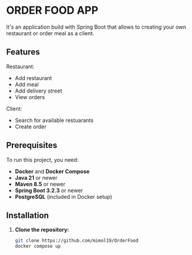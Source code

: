 # ORDER FOOD APP
It's an application build with Spring Boot that allows to creating your own restaurant or order meal as a client.

## Features

Restaurant:
- Add restaurant
- Add meal 
- Add delivery street
- View orders

Client:
- Search for available restuarants
- Create order

## Prerequisites

To run this project, you need:
- **Docker** and **Docker Compose**
- **Java 21** or newer
- **Maven 8.5** or newer
- **Spring Boot 3.2.3** or newer
- **PostgreSQL** (included in Docker setup)

## Installation

1. **Clone the repository:**
   ```bash
   git clone https://github.com/mimol19/OrderFood
   docker compose up
